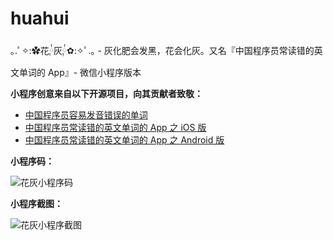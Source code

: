 # huahui
｡.ﾟ✧:✿花༙྇灰༙྇✿:✧ﾟ.｡ - 灰化肥会发黑，花会化灰。又名『中国程序员常读错的英文单词的 App』- 微信小程序版本

**小程序创意来自以下开源项目，向其贡献者致敬：**

*  [中国程序员容易发音错误的单词](https://github.com/shimohq/chinese-programmer-wrong-pronunciation)
* [中国程序员常读错的英文单词的 App 之 iOS 版](https://github.com/lexrus/Huahui)
* [中国程序员常读错的英文单词的 App 之 Android 版](https://github.com/li-yu/Huahui-Android)

**小程序码：**

![花灰小程序码](https://github.com/getive/huahui/blob/master/qrcode.jpg?raw=true)

**小程序截图：**

![花灰小程序截图](https://github.com/getive/huahui/blob/master/screenshot.png?raw=true)